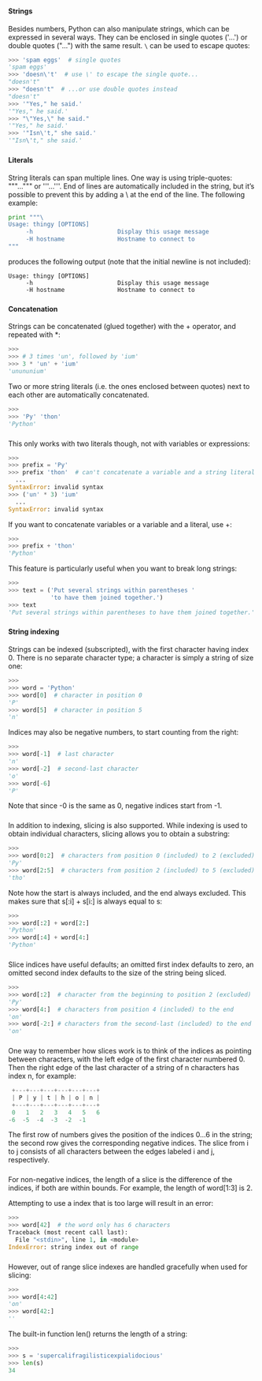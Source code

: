 
###

#### Strings

Besides numbers, Python can also manipulate strings, which can be expressed in several ways. 
They can be enclosed in single quotes ('...') or double quotes ("...") with the same result. 
`\` can be used to escape quotes:

``` python
>>> 'spam eggs'  # single quotes
'spam eggs'
>>> 'doesn\'t'  # use \' to escape the single quote...
"doesn't"
>>> "doesn't"  # ...or use double quotes instead
"doesn't"
>>> '"Yes," he said.'
'"Yes," he said.'
>>> "\"Yes,\" he said."
'"Yes," he said.'
>>> '"Isn\'t," she said.'
'"Isn\'t," she said.'
```

###
#### Literals

String literals can span multiple lines. One way is using triple-quotes: """...""" or '''...'''. End of lines are automatically included in the string, but it’s possible to prevent this by adding a \ at the end of the line. The following example:

``` python
print """\
Usage: thingy [OPTIONS]
     -h                        Display this usage message
     -H hostname               Hostname to connect to
"""
```	 
produces the following output (note that the initial newline is not included):
```
Usage: thingy [OPTIONS]
     -h                        Display this usage message
     -H hostname               Hostname to connect to
```

###
#### Concatenation
Strings can be concatenated (glued together) with the + operator, and repeated with *:

``` python
>>>
>>> # 3 times 'un', followed by 'ium'
>>> 3 * 'un' + 'ium'
'unununium'
```

Two or more string literals (i.e. the ones enclosed between quotes) next to each other are automatically concatenated.

``` python
>>>
>>> 'Py' 'thon'
'Python'
```

###

This only works with two literals though, not with variables or expressions:

``` python
>>>
>>> prefix = 'Py'
>>> prefix 'thon'  # can't concatenate a variable and a string literal
  ...
SyntaxError: invalid syntax
>>> ('un' * 3) 'ium'
  ...
SyntaxError: invalid syntax
```

If you want to concatenate variables or a variable and a literal, use +:

``` python
>>>
>>> prefix + 'thon'
'Python'
```

This feature is particularly useful when you want to break long strings:

``` python
>>>
>>> text = ('Put several strings within parentheses '
            'to have them joined together.')
>>> text
'Put several strings within parentheses to have them joined together.'
```

###
#### String indexing
Strings can be indexed (subscripted), with the first character having index 0. There is no separate character type; a character is simply a string of size one:

``` python
>>>
>>> word = 'Python'
>>> word[0]  # character in position 0
'P'
>>> word[5]  # character in position 5
'n'
```

Indices may also be negative numbers, to start counting from the right:
``` python
>>>
>>> word[-1]  # last character
'n'
>>> word[-2]  # second-last character
'o'
>>> word[-6]
'P'
```
Note that since -0 is the same as 0, negative indices start from -1.

###

In addition to indexing, slicing is also supported. While indexing is used to obtain individual characters, slicing allows you to obtain a substring:

``` python
>>>
>>> word[0:2]  # characters from position 0 (included) to 2 (excluded)
'Py'
>>> word[2:5]  # characters from position 2 (included) to 5 (excluded)
'tho'
```

Note how the start is always included, and the end always excluded. This makes sure that s[:i] + s[i:] is always equal to s:

``` python
>>>
>>> word[:2] + word[2:]
'Python'
>>> word[:4] + word[4:]
'Python'
```

###
Slice indices have useful defaults; an omitted first index defaults to zero, an omitted second index defaults to the size of the string being sliced.

``` python
>>>
>>> word[:2]  # character from the beginning to position 2 (excluded)
'Py'
>>> word[4:]  # characters from position 4 (included) to the end
'on'
>>> word[-2:] # characters from the second-last (included) to the end
'on'
```
###
One way to remember how slices work is to think of the indices as pointing between characters, with the left edge of the first character numbered 0. Then the right edge of the last character of a string of n characters has index n, for example:

``` python
 +---+---+---+---+---+---+
 | P | y | t | h | o | n |
 +---+---+---+---+---+---+
 0   1   2   3   4   5   6
-6  -5  -4  -3  -2  -1
```

The first row of numbers gives the position of the indices 0...6 in the string; the second row gives the corresponding negative indices. The slice from i to j consists of all characters between the edges labeled i and j, respectively.
###
For non-negative indices, the length of a slice is the difference of the indices, if both are within bounds. For example, the length of word[1:3] is 2.

Attempting to use a index that is too large will result in an error:

``` python
>>>
>>> word[42]  # the word only has 6 characters
Traceback (most recent call last):
  File "<stdin>", line 1, in <module>
IndexError: string index out of range
```
###
However, out of range slice indexes are handled gracefully when used for slicing:

``` python
>>>
>>> word[4:42]
'on'
>>> word[42:]
''
```
The built-in function len() returns the length of a string:

``` python
>>>
>>> s = 'supercalifragilisticexpialidocious'
>>> len(s)
34
```



